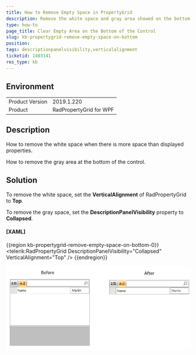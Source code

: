 ```yaml
---
title: How to Remove Empty Space in PropertyGrid
description: Remove the white space and gray area showed on the bottom of RadPropertyGrid
type: how-to
page_title: Clear Empty Area on the Bottom of the Control
slug: kb-propertygrid-remove-empty-space-on-bottom
position: 
tags: descriptionpanelvisibility,verticalalignment
ticketid: 1403141
res_type: kb
---
```


## Environment

<table>
	<tr>
		<td>Product Version</td>
		<td>2019.1.220</td>
	</tr>
	<tr>
		<td>Product</td>
		<td>RadPropertyGrid for WPF</td>
	</tr>
</table>

## Description

How to remove the white space when there is more space than displayed properties.

How to remove the gray area at the bottom of the control.

## Solution

To remove the white space, set the __VerticalAlignment__ of RadPropertyGrid to __Top__.

To remove the gray space, set the __DescriptionPanelVisibility__ property to __Collapsed__.

#### __[XAML]__
{{region kb-propertygrid-remove-empty-space-on-bottom-0}}
	<telerik:RadPropertyGrid DescriptionPanelVisibility="Collapsed"  VerticalAlignment="Top" />
{{endregion}}

![](images/kb-propertygrid-remove-empty-space-on-bottom-0.png)